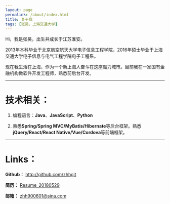 ```yaml
---
layout: page
permalink: /about/index.html
title: 关于我
tags: [张昊，上海交通大学]
---
```


Hi，我是张昊，出生并成长于江苏淮安。

2013年本科毕业于北京航空航天大学电子信息工程学院，2016年硕士毕业于上海交通大学电子信息与电气工程学院电子工程系。

现在我生活在上海，作为一个新上海人奋斗在这座魔力城市。目前我在一家国有金融机构做软件开发工程师，熟悉前后台开发。

------------------------------------------------------

# 技术相关：

1. 编程语言：**Java**、**JavaScript**、**Python**

2. 熟悉**Spring/Spring MVC/MyBatis/Hibernate**等后台框架。熟悉**jQuery/React/React Native/Vue/Cordova**等前端框架。

------------------------------------------------------

# Links：

**Github：** <http://github.com/zhhgit>

**简历：** [Resume_20180529](http://zhanghao90.cn/simple_resume/html/index.html)

**邮箱：** [zhh900601@sina.com](mailto:zhh900601@sina.com)